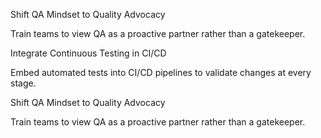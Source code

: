
Shift QA Mindset to Quality Advocacy

Train teams to view QA as a proactive partner rather than a gatekeeper.


Integrate Continuous Testing in CI/CD

Embed automated tests into CI/CD pipelines to validate changes at every stage.


Shift QA Mindset to Quality Advocacy

Train teams to view QA as a proactive partner rather than a gatekeeper.
